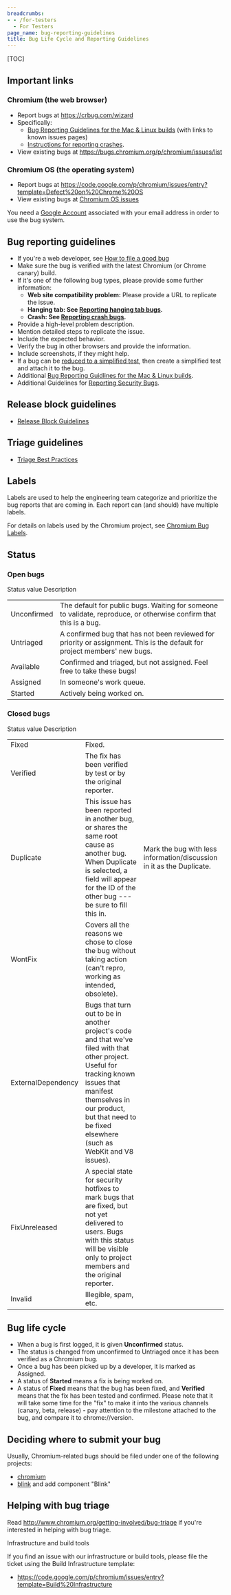 ```yaml
---
breadcrumbs:
- - /for-testers
  - For Testers
page_name: bug-reporting-guidelines
title: Bug Life Cycle and Reporting Guidelines
---
```


[TOC]

## Important links

### Chromium (the web browser)

*   Report bugs at <https://crbug.com/wizard>
*   Specifically:
    *   [Bug Reporting Guidelines for the Mac & Linux
                builds](/for-testers/bug-reporting-guidlines-for-the-mac-linux-builds)
                (with links to known issues pages)
    *   [Instructions for reporting
                crashes](/for-testers/bug-reporting-guidelines/reporting-crash-bug).
*   View existing bugs at
            <https://bugs.chromium.org/p/chromium/issues/list>

### Chromium OS (the operating system)

*   Report bugs at
            <https://code.google.com/p/chromium/issues/entry?template=Defect%20on%20Chrome%20OS>
*   View existing bugs at [Chromium OS
            issues](https://code.google.com/p/chromium/issues/list)

You need a [Google Account](https://www.google.com/accounts/NewAccount)
associated with your email address in order to use the bug system.

## Bug reporting guidelines

*   If you're a web developer, see [How to file a good
            bug](https://developers.google.com/web/feedback/file-a-bug)
*   Make sure the bug is verified with the latest Chromium (or Chrome
            canary) build.
*   If it's one of the following bug types, please provide some further
            information:
    *   **Web site compatibility problem:** Please provide a URL to
                replicate the issue.
    *   **Hanging tab: See [Reporting hanging tab
                bugs](/for-testers/bug-reporting-guidelines/hanging-tabs).**
    *   **Crash: See [Reporting crash
                bugs](/for-testers/bug-reporting-guidelines/reporting-crash-bug).**
*   Provide a high-level problem description.
*   Mention detailed steps to replicate the issue.
*   Include the expected behavior.
*   Verify the bug in other browsers and provide the information.
*   Include screenshots, if they might help.
*   If a bug can be [reduced to a simplified
            test](/system/errors/NodeNotFound), then create a simplified test
            and attach it to the bug.
*   Additional [Bug Reporting Guidlines for the Mac & Linux
            builds](/for-testers/bug-reporting-guidlines-for-the-mac-linux-builds).
*   Additional Guidelines for [Reporting Security
            Bugs](/Home/chromium-security/reporting-security-bugs).

## Release block guidelines

*   [Release Block Guidelines](/issue-tracking/release-block-guidelines)

## Triage guidelines

*   [Triage Best
            Practices](/for-testers/bug-reporting-guidelines/triage-best-practices)

## Labels

Labels are used to help the engineering team categorize and prioritize the bug
reports that are coming in. Each report can (and should) have multiple labels.

For details on labels used by the Chromium project, see [Chromium Bug
Labels](/for-testers/bug-reporting-guidelines/chromium-bug-labels).

## Status

### Open bugs

<table>
<tr>
Status value 	 Description </tr>
<tr>
<td>Unconfirmed</td>
<td>The default for public bugs. Waiting for someone to validate, reproduce, or otherwise confirm that this is a bug. </td>
</tr>
<tr>
<td>Untriaged</td>
<td>A confirmed bug that has not been reviewed for priority or assignment. This is the default for project members' new bugs. </td>
</tr>
<tr>
<td>Available</td>
<td>Confirmed and triaged, but not assigned. Feel free to take these bugs! </td>
</tr>
<tr>
<td>Assigned</td>
<td>In someone's work queue. </td>
</tr>
<tr>
<td>Started</td>
<td>Actively being worked on. </td>
</tr>
</table>

### Closed bugs

<table>
<tr>
Status value 		 Description 	</tr>
<tr>
<td>Fixed</td>
<td>Fixed.</td>
</tr>
<tr>
<td>Verified</td>
<td>The fix has been verified by test or by the original reporter.</td>
</tr>
<tr>
<td>Duplicate</td>

<td>This issue has been reported in another bug, or shares the same root cause as another bug. When Duplicate is selected, a field will appear for the ID of the other bug --- be sure to fill this in.</td>

<td>Mark the bug with less information/discussion in it as the Duplicate.</td>

</tr>
<tr>
<td>WontFix</td>
<td>Covers all the reasons we chose to close the bug without taking action (can't repro, working as intended, obsolete).</td>
</tr>
<tr>
<td>ExternalDependency</td>
<td>Bugs that turn out to be in another project's code and that we've filed with that other project. Useful for tracking known issues that manifest themselves in our product, but that need to be fixed elsewhere (such as WebKit and V8 issues).</td>
</tr>
<tr>
<td>FixUnreleased</td>
<td>A special state for security hotfixes to mark bugs that are fixed, but not yet delivered to users. Bugs with this status will be visible only to project members and the original reporter.</td>
</tr>
<tr>
<td>Invalid</td>
<td>Illegible, spam, etc.</td>
</tr>
</table>

## Bug life cycle

*   When a bug is first logged, it is given **Unconfirmed** status.
*   The status is changed from unconfirmed to Untriaged once it has been
            verified as a Chromium bug.
*   Once a bug has been picked up by a developer, it is marked as
            Assigned.
*   A status of **Started** means a fix is being worked on.
*   A status of **Fixed** means that the bug has been fixed, and
            **Verified** means that the fix has been tested and confirmed.
            Please note that it will take some time for the "fix" to make it
            into the various channels (canary, beta, release) - pay attention to
            the milestone attached to the bug, and compare it to
            chrome://version.

## Deciding where to submit your bug

Usually, Chromium-related bugs should be filed under one of the following
projects:

*   [chromium](http://code.google.com/p/chromium/issues/entry)
*   [blink](http://crbug.com/) and add component "Blink"

## Helping with bug triage

Read <http://www.chromium.org/getting-involved/bug-triage> if you're interested
in helping with bug triage.

Infrastructure and build tools

If you find an issue with our infrastructure or build tools, please file the
ticket using the Build Infrastructure template:

*   <https://code.google.com/p/chromium/issues/entry?template=Build%20Infrastructure>